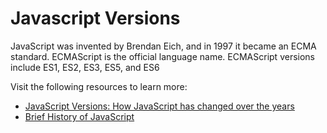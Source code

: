 # Javascript Versions

JavaScript was invented by Brendan Eich, and in 1997 it became an ECMA standard. ECMAScript is the official language name. ECMAScript versions include ES1, ES2, ES3, ES5, and ES6

Visit the following resources to learn more:

- [JavaScript Versions: How JavaScript has changed over the years](https://www.educative.io/blog/javascript-versions-history)
- [Brief History of JavaScript](http://road-maps.cn/guides/history-of-javascript)
